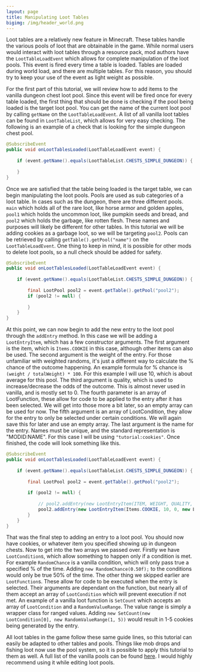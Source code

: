 ```yaml
---
layout: page
title: Manipulating Loot Tables
bigimg: /img/header_world.png
---
```


Loot tables are a relatively new feature in Minecraft. These tables handle the various pools of loot that are obtainable in the game. While normal users would interact with loot tables through a resource pack, mod authors have the `LootTableLoadEvent` which allows for complete manipulation of the loot pools. This event is fired every time a table is loaded. Tables are loaded during world load, and there are multiple tables. For this reason, you should try to keep your use of the event as light weight as possible. 

For the first part of this tutorial, we will review how to add items to the vanilla dungeon chest loot pool. Since this event will be fired once for every table loaded, the first thing that should be done is checking if the pool being loaded is the target loot pool. You can get the name of the current loot pool by calling `getName` on the `LootTableLoadEvent`. A list of all vanilla loot tables can be found in `LootTableList`, which allows for very easy checking. The following is an example of a check that is looking for the simple dungeon chest pool. 

```java
@SubscribeEvent
public void onLootTablesLoaded(LootTableLoadEvent event) {
 
    if (event.getName().equals(LootTableList.CHESTS_SIMPLE_DUNGEON)) {
         
    }
}
```

Once we are satisfied that the table being loaded is the target table, we can begin manipulating the loot pools. Pools are used as sub categories of a loot table. In cases such as the dungeon, there are three different pools. `main` which holds all of the rare loot, like horse armor and golden apples, `pool1` which holds the uncommon loot, like pumpkin seeds and bread, and `pool2` which holds the garbage, like rotten flesh. These names and purposes will likely be different for other tables. In this tutorial we will be adding cookies as a garbage loot, so we will be targeting `pool2`. Pools can be retrieved by calling `getTable().getPool("name")` on the `LootTableLoadEvent`. One thing to keep in mind, it is possible for other mods to delete loot pools, so a null check should be added for safety. 

```java
@SubscribeEvent
public void onLootTablesLoaded(LootTableLoadEvent event) {
 
    if (event.getName().equals(LootTableList.CHESTS_SIMPLE_DUNGEON)) {
 
        final LootPool pool2 = event.getTable().getPool("pool2"); 
        if (pool2 != null) {
 
        }
    }
}
```

At this point, we can now begin to add the new entry to the loot pool through the `addEntry` method. In this case we will be adding a `LootEntryItem`, which has a few constructor arguments. The first argument is the item, which is `Items.COOKIE` in this case, although other items can also be used. The second argument is the weight of the entry. For those unfamiliar with weighted randoms, it's just a different way to calculate the % chance of the outcome happening. An example formula for % chance is `(weight / totalWeight) * 100`. For this example I will use 10, which is about average for this pool. The third argument is quality, which is used to increase/decrease the odds of the outcome. This is almost never used in vanilla, and is mostly set to 0. The fourth parameter is an array of LootFunction, these allow for code to be applied to the entry after it has been selected. We will get into those more a bit later, so an empty array can be used for now. The fifth argument is an array of LootCondition, they allow for the entry to only be selected under certain conditions. We will again save this for later and use an empty array. The last argument is the name for the entry. Names must be unique, and the standard representation is "MODID:NAME". For this case I will be using `"tutorial:cookies"`. Once finished, the code will look something like this. 

```java
@SubscribeEvent
public void onLootTablesLoaded(LootTableLoadEvent event) {
 
    if (event.getName().equals(LootTableList.CHESTS_SIMPLE_DUNGEON)) {
 
        final LootPool pool2 = event.getTable().getPool("pool2");
 
        if (pool2 != null) {
 
            // pool2.addEntry(new LootEntryItem(ITEM, WEIGHT, QUALITY, FUNCTIONS, CONDITIONS, NAME));
            pool2.addEntry(new LootEntryItem(Items.COOKIE, 10, 0, new LootFunction[0], new LootCondition[0], "loottable:cookie"));
        }
    }
}
```

That was the final step to adding an entry to a loot pool. You should now have cookies, or whatever item you specified showing up in dungeon chests. Now to get into the two arrays we passed over. Firstly we have `LootCondition`s, which allow something to happen only if a condition is met. For example `RandomChance` is a vanilla condition, which will only pass true a specified % of the time. Adding `new RandomChance(0.50f);` to the conditions would only be true 50% of the time. The other thing we skipped earlier are `LootFunction`s. These allow for code to be executed when the entry is selected. Their arguments are dependant on the function, but nearly all of them accept an array of `LootCondition` which will prevent execution if not met. An example of a vanilla loot function is `SetCount` which accepts an array of `LootCondition` and a `RandomValueRange`. The value range is simply a wrapper class for ranged values. Adding `new SetCount(new LootCondition[0], new RandomValueRange(1, 5))` would result in 1-5 cookies being generated by the entry. 

All loot tables in the game follow these same guide lines, so this tutorial can easily be adapted to other tables and pools. Things like mob drops and fishing loot now use the pool system, so it is possible to apply this tutorial to them as well. A full list of the vanilla pools can be found [here](https://gist.githubusercontent.com/darkhax/a2002a40114d60a5a27ed5bf4fb7c110/raw/a2113a9f5e07833137e31bb46ddec5a33b4215ca/gistfile1.txt). I would highly recommend using it while editing loot pools. 
